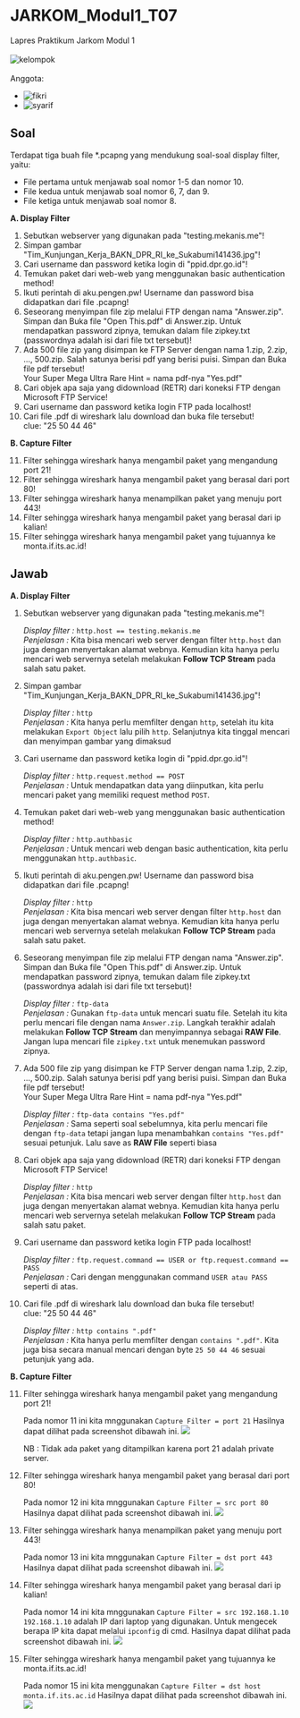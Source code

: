 # JARKOM_Modul1_T07
Lapres Praktikum Jarkom Modul 1<br />
<br />
![kelompok](https://img.shields.io/badge/Kelompok-T07-00a69a)<br />
<br />
Anggota:<br />
- ![fikri](https://img.shields.io/badge/Fikri%20Haykal-05311840000006-blueviolet)<br />
- ![syarif](https://img.shields.io/badge/Fancista%20Syarif%20H.-05311840000027-blueviolet)<br />

## Soal
Terdapat tiga buah file *.pcapng yang mendukung soal-soal display filter, yaitu:
- File pertama untuk menjawab soal nomor 1-5 dan nomor 10.
- File kedua untuk menjawab soal nomor 6, 7, dan 9.
- File ketiga untuk menjawab soal nomor 8.

<b>A. Display Filter</b><br />
<ol>
  <li>Sebutkan webserver yang digunakan pada "testing.mekanis.me"!</li>
  <li>Simpan gambar "Tim_Kunjungan_Kerja_BAKN_DPR_RI_ke_Sukabumi141436.jpg"!</li>
  <li>Cari username dan password ketika login di "ppid.dpr.go.id"!</li>
  <li>Temukan paket dari web-web yang menggunakan basic authentication method!</li>
  <li>Ikuti perintah di aku.pengen.pw! Username dan password bisa didapatkan dari file .pcapng!</li>
  <li>Seseorang menyimpan file zip melalui FTP dengan nama "Answer.zip". Simpan dan Buka file "Open This.pdf" di Answer.zip. Untuk mendapatkan password zipnya, temukan dalam file zipkey.txt (passwordnya adalah isi dari file txt tersebut)!</li>
  <li>Ada 500 file zip yang disimpan ke FTP Server dengan nama 1.zip, 2.zip, ..., 500.zip. Salah satunya berisi pdf yang berisi puisi. Simpan dan Buka file pdf tersebut!<br />
  Your Super Mega Ultra Rare Hint = nama pdf-nya "Yes.pdf"</li>
  <li>Cari objek apa saja yang didownload (RETR) dari koneksi FTP dengan Microsoft FTP Service!</li>
  <li>Cari username dan password ketika login FTP pada localhost!</li>
  <li>Cari file .pdf di wireshark lalu download dan buka file tersebut!<br />
  clue: "25 50 44 46"</li>
</ol>

<b>B. Capture Filter</b><br />
<ol start="11">
  <li>Filter sehingga wireshark hanya mengambil paket yang mengandung port 21!</li>
  <li>Filter sehingga wireshark hanya mengambil paket yang berasal dari port 80!</li>
  <li>Filter sehingga wireshark hanya menampilkan paket yang menuju port 443!</li>
  <li>Filter sehingga wireshark hanya mengambil paket yang berasal dari ip kalian!</li>
  <li>Filter sehingga wireshark hanya mengambil paket yang tujuannya ke monta.if.its.ac.id!</li>
</ol>

## Jawab
<b>A. Display Filter</b><br />
<ol>
  <li>Sebutkan webserver yang digunakan pada "testing.mekanis.me"!</li>
  
  <i>Display filter : </i>```http.host == testing.mekanis.me```<br />
  <i>Penjelasan : </i>Kita bisa mencari web server dengan filter ```http.host``` dan juga dengan menyertakan alamat webnya. Kemudian kita hanya perlu mencari web servernya setelah melakukan <b>Follow TCP Stream</b> pada salah satu paket.<br />
  </li>
  
  <li>Simpan gambar "Tim_Kunjungan_Kerja_BAKN_DPR_RI_ke_Sukabumi141436.jpg"!</li>
  
  <i>Display filter : </i>```http```<br />
  <i>Penjelasan : </i>Kita hanya perlu memfilter dengan ```http```, setelah itu kita melakukan ```Export Object``` lalu pilih ```http```. Selanjutnya kita tinggal mencari dan menyimpan gambar yang dimaksud<br />
  </li>
  
  <li>Cari username dan password ketika login di "ppid.dpr.go.id"!</li>
  
  <i>Display filter : </i>```http.request.method == POST```<br />
  <i>Penjelasan : </i>Untuk mendapatkan data yang diinputkan, kita perlu mencari paket yang memiliki request method ```POST```.<br />
  </li>
  
  <li>Temukan paket dari web-web yang menggunakan basic authentication method!</li>
  
  <i>Display filter : </i>```http.authbasic```<br />
  <i>Penjelasan : </i>Untuk mencari web dengan basic authentication, kita perlu menggunakan ```http.authbasic```.<br />
  </li>
  
  <li>Ikuti perintah di aku.pengen.pw! Username dan password bisa didapatkan dari file .pcapng!</li>
  
  <i>Display filter : </i>```http```<br />
  <i>Penjelasan : </i>Kita bisa mencari web server dengan filter ```http.host``` dan juga dengan menyertakan alamat webnya. Kemudian kita hanya perlu mencari web servernya setelah melakukan <b>Follow TCP Stream</b> pada salah satu paket.<br />
  </li>
  
  <li>Seseorang menyimpan file zip melalui FTP dengan nama "Answer.zip". Simpan dan Buka file "Open This.pdf" di Answer.zip. Untuk mendapatkan password zipnya, temukan dalam file zipkey.txt (passwordnya adalah isi dari file txt tersebut)!</li>
  
  <i>Display filter : </i>```ftp-data```<br />
  <i>Penjelasan : </i>Gunakan ```ftp-data``` untuk mencari suatu file. Setelah itu kita perlu mencari file dengan nama ```Answer.zip```. Langkah terakhir adalah melakukan <b>Follow TCP Stream</b> dan menyimpannya sebagai <b>RAW File</b>. Jangan lupa mencari file ```zipkey.txt``` untuk menemukan password zipnya.<br />
  </li>
  
  <li>Ada 500 file zip yang disimpan ke FTP Server dengan nama 1.zip, 2.zip, ..., 500.zip. Salah satunya berisi pdf yang berisi puisi. Simpan dan Buka file pdf tersebut!<br />
  Your Super Mega Ultra Rare Hint = nama pdf-nya "Yes.pdf"</li>
  
  <i>Display filter : </i>```ftp-data contains "Yes.pdf"```<br />
  <i>Penjelasan : </i>Sama seperti soal sebelumnya, kita perlu mencari file dengan ```ftp-data``` tetapi jangan lupa menambahkan ```contains "Yes.pdf"``` sesuai petunjuk. Lalu save as <b>RAW File</b> seperti biasa<br />
  </li>
  
  <li>Cari objek apa saja yang didownload (RETR) dari koneksi FTP dengan Microsoft FTP Service!</li>
  
  <i>Display filter : </i>```http```<br />
  <i>Penjelasan : </i>Kita bisa mencari web server dengan filter ```http.host``` dan juga dengan menyertakan alamat webnya. Kemudian kita hanya perlu mencari web servernya setelah melakukan <b>Follow TCP Stream</b> pada salah satu paket.<br />
  </li>
  
  <li>Cari username dan password ketika login FTP pada localhost!</li>
  
  <i>Display filter : </i>```ftp.request.command == USER or ftp.request.command == PASS```<br />
  <i>Penjelasan : </i>Cari dengan menggunakan command ```USER atau PASS``` seperti di atas.<br />
  </li>
  
  <li>Cari file .pdf di wireshark lalu download dan buka file tersebut!<br />
  clue: "25 50 44 46"</li>
  
  <i>Display filter : </i>```http contains ".pdf"```<br />
  <i>Penjelasan : </i>Kita hanya perlu memfilter dengan ```contains ".pdf"```. Kita juga bisa secara manual mencari dengan byte ```25 50 44 46``` sesuai petunjuk yang ada.<br />
  </li>
</ol>

<b>B. Capture Filter</b><br />
<ol start="11">
  <li>Filter sehingga wireshark hanya mengambil paket yang mengandung port 21!</li>
  
  Pada nomor 11 ini kita mnggunakan ```Capture Filter = port 21``` Hasilnya dapat dilihat pada screenshot dibawah ini.
  <img src="https://github.com/fikrihaykal/JARKOM_Modul1_Lapres_T07/blob/main/Screenshot/11.PNG">
  
  NB : Tidak ada paket yang ditampilkan karena port 21 adalah private server.
  
  <li>Filter sehingga wireshark hanya mengambil paket yang berasal dari port 80!</li>
  
  Pada nomor 12 ini kita mnggunakan ```Capture Filter = src port 80``` Hasilnya dapat dilihat pada screenshot dibawah ini.
  <img src="https://github.com/fikrihaykal/JARKOM_Modul1_Lapres_T07/blob/main/Screenshot/12.PNG">
  
  <li>Filter sehingga wireshark hanya menampilkan paket yang menuju port 443!</li>
  
  Pada nomor 13 ini kita mnggunakan ```Capture Filter = dst port 443``` Hasilnya dapat dilihat pada screenshot dibawah ini.
  <img src="https://github.com/fikrihaykal/JARKOM_Modul1_Lapres_T07/blob/main/Screenshot/13.PNG">
  
  <li>Filter sehingga wireshark hanya mengambil paket yang berasal dari ip kalian!</li>
  
  Pada nomor 14 ini kita mnggunakan ```Capture Filter = src 192.168.1.10``` ```192.168.1.10``` adalah IP dari laptop yang digunakan.
  Untuk mengecek berapa IP kita dapat melalui ```ipconfig``` di cmd. Hasilnya dapat dilihat pada screenshot dibawah ini.
  <img src="https://github.com/fikrihaykal/JARKOM_Modul1_Lapres_T07/blob/main/Screenshot/14.PNG">
  
  <li>Filter sehingga wireshark hanya mengambil paket yang tujuannya ke monta.if.its.ac.id!</li>
  
  Pada nomor 15 ini kita menggunakan ```Capture Filter = dst host monta.if.its.ac.id``` Hasilnya dapat dilihat pada screenshot dibawah ini.
  <img src="https://github.com/fikrihaykal/JARKOM_Modul1_Lapres_T07/blob/main/Screenshot/15.PNG">
